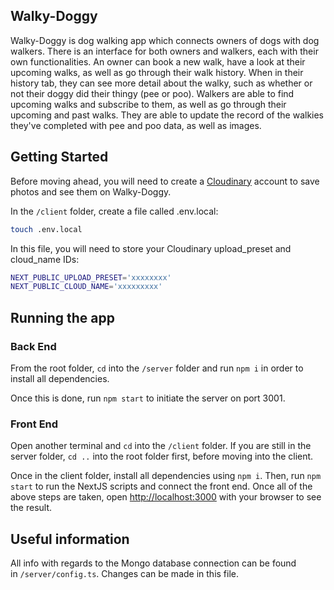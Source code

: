 ## Walky-Doggy

Walky-Doggy is dog walking app which connects owners of dogs with dog walkers. There is an interface for both owners and walkers, each with their own functionalities. An owner can book a new walk, have a look at their upcoming walks, as well as go through their walk history. When in their history tab, they can see more detail about the walky, such as whether or not their doggy did their thingy (pee or poo). Walkers are able to find upcoming walks and subscribe to them, as well as go through their upcoming and past walks. They are able to update the record of the walkies they've completed with pee and poo data, as well as images.

## Getting Started

Before moving ahead, you will need to create a [Cloudinary](https://cloudinary.com) account to save photos and see them on Walky-Doggy.

In the `/client` folder, create a file called .env.local:

```bash
touch .env.local
```

In this file, you will need to store your Cloudinary upload_preset and cloud_name IDs:

```bash
NEXT_PUBLIC_UPLOAD_PRESET='xxxxxxxx'
NEXT_PUBLIC_CLOUD_NAME='xxxxxxxxx'
```

## Running the app

### Back End

From the root folder, `cd` into the `/server` folder and run `npm i` in order to install all dependencies.

Once this is done, run `npm start` to initiate the server on port 3001.

### Front End

Open another terminal and `cd` into the `/client` folder. If you are still in the server folder, `cd ..` into the root folder first, before moving into the client.

Once in the client folder, install all dependencies using `npm i`. Then, run `npm start` to run the NextJS scripts and connect the front end. Once all of the above steps are taken, open [http://localhost:3000](http://localhost:3000) with your browser to see the result.

## Useful information

All info with regards to the Mongo database connection can be found in `/server/config.ts`. Changes can be made in this file.
